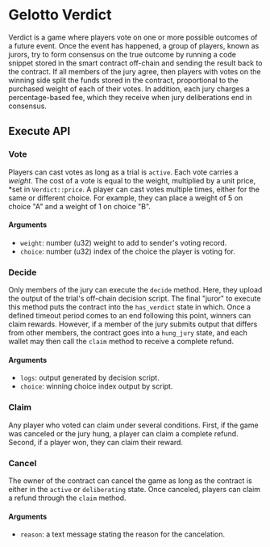 # Gelotto Verdict

Verdict is a game where players vote on one or more possible outcomes of a
future event. Once the event has happened, a group of players, known as jurors,
try to form consensus on the true outcome by running a code snippet
stored in the smart contract off-chain and sending the result back to the
contract. If all members of the jury agree, then players with votes on the
winning side split the funds stored in the contract, proportional to the
purchased weight of each of their votes. In addition, each jury charges a
percentage-based fee, which they receive when jury deliberations end in
consensus.

## Execute API

### Vote

Players can cast votes as long as a trial is `active`. Each vote carries a
_weight_. The cost of a vote is equal to the weight, multiplied by a unit price,
\*set in `Verdict::price`. A player can cast votes
multiple times, either for the same or different choice. For example, they can
place a weight of 5 on choice "A" and a weight of 1 on choice "B".

#### Arguments

- `weight`: number (u32) weight to add to sender's voting record.
- `choice`: number (u32) index of the choice the player is voting for.

### Decide

Only members of the jury can execute the `decide` method. Here, they upload the
output of the trial's off-chain decision script. The final "juror" to execute
this method puts the contract into the `has_verdict` state in which. Once a
defined timeout period comes to an end following this point, winners can claim
rewards. However, if a member of the jury submits output that differs from other
members, the contract goes into a `hung_jury` state, and each wallet may then
call the `claim` method to receive a complete refund.

#### Arguments

- `logs`: output generated by decision script.
- `choice`: winning choice index output by script.

### Claim

Any player who voted can claim under several conditions. First, if the game
was canceled or the jury hung, a player can claim a complete refund. Second, if
a player won, they can claim their reward.

### Cancel

The owner of the contract can cancel the game as long as the contract is either
in the `active` or `deliberating` state. Once canceled, players can claim a
refund through the `claim` method.

#### Arguments

- `reason`: a text message stating the reason for the cancelation.
